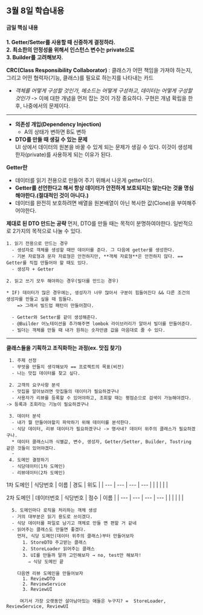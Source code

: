 ## 3월 8일 학습내용
#### 금일 핵심 내용  
**1. Getter/Setter를 사용할 때 신중하게 결정하라.**   
**2. 최소한의 안정성을 위해서 인스턴스 변수는 private으로**    
**3. Builder를 고려해보자.**    

**CRC(Class Responsibility Collaborator)** : 클래스가 어떤 책임을 가져야 하는지, 그리고 어떤 협력자(기능, 클래스)를 필요로 하는지를 나타내는 카드



+ _객체를 어떻게 구성할 것인가, 메소드는 어떻게 구성하고, 데이터는 어떻게 구성할 것인가_
-> 이에 대한 개념을 먼저 잡는 것이 가장 중요하다.
구현은 개념 확립을 한 후, 나중에서의 문제이다.
---
+ **의존성 개입(Dependency Injection)**
  + A의 상태가 변하면 B도 변하
+ **DTO를 만들 때 생길 수 있는 문제**    
UI 상에서 데이터의 원본을 바꿀 수 있게 되는 문제가 생길 수 있다. 
이것이 생성제한자(private)를 사용하게 되는 이유가 된다.  


**Getter란**  
  + 데이터를 읽기 전용으로 만들어 주기 위해서 나온게 getter이다.  
  + **Getter를 선언한다고 해서 항상 데이터가 안전하게 보호되지는 않는다는 것을 명심해야한다.(절대적인 것이 아니다.)**  
  + 데이터를 완전히 보호하려면 배열을 원본배열이 아닌 복사한 값(Clone)을 부여해주어야한다.    

**제대로 된 DTO 만드는 공략**
  먼저, DTO를 만들 때는 목적이 분명하여야한다. 일반적으로 2가지의 목적으로 나눌 수 있다.  
    
    1. 읽기 전용으로 만드는 경우  
      - 생성자로 객체를 생성할 때만 데이터를 준다. 그 다음에 getter를 생성한다.  
      - 기본 자료형과 문자 자료형은 안전하지만, **객체 자료형**은 안전하지 않다. == Getter를 직접 만들어야 할 때도 있다.  
      - 생성자 + Getter
      
    2. 읽고 쓰기 모두 해야하는 경우(빌더를 만드는 경우)
      
    * IF) 데이터가 많은 경우에는, 생성자가 너무 많아서 구분이 힘들어진다 && 다른 조건의 생성자를 만들고 싶을 때 힘들다.
        => 그래서 빌드업 패턴이 만들어졌다. 
      
      - Getter와 Setter를 같이 생성해준다. 
      - @Builder 어노테이션을 추가해주면 lombok 라이브러리가 알아서 빌더를 만들어준다.
      - 빌더는 객체를 만들 때 내가 원하는 숫자만큼 값을 마음대로 줄 수 있다.
  ---  
  
   **클래스들을 기획하고 조직화하는 과정(ex. 맛집 찾기)**

     1. 주제 선정  
      - 무엇을 만들지 생각해보자 == 프로젝트의 목표(비전)
      - 나는 맛집 데이터를 찾고 싶다.
  
     2. 고객의 요구사항 분석   
      - 맛집을 알아보려면 맛집들의 데이터가 필요하겠구나
      - 사용자가 리뷰를 등록할 수 있어야하고, 조회할 때는 평점순으로 검색이 가능해야겠다. -> 등록과 조회라는 기능이 필요하겠구나
  
     3. 데이터 분석  
      - 내가 뭘 만들어야할지 파악하기 위해 데이터를 분석한다.
      - 식당 데이터, 리뷰 데이터가 필요하겠구나 -> 명사네? 데이터 위주의 클래스가 필요하겠구나.
      * 데이터 클래스니까 식별값, 변수, 생성자, Getter/Setter, Builder, Tostring 같은 것들이 있어야겠다.
      - 
     4. 도메인 결정하기  
      - 식당데이터(1차 도메인)
      - 리뷰데이터(2차 도메인)
  1차 도메인
| 식당번호 | 이름 | 경도 | 위도 |
| --- | --- | --- | --- |
|     |     |     |     |

  2차 도메인
| 데이터번호 | 식당번호 | 점수 | 이름 |
| --- | --- | --- | --- |
|     |     |     |     |
 
      5. 도메인마다 로직을 처리하는 객체 생성
      - 거의 대부분은 읽기 용도로 쓰이겠다.
      - 식당 데이터를 파일로 남기고 객체로 만들 면 편할 거 같네
      - 읽어주는 클래스도 만들면 좋겠다. 
        먼저, 식당 도메인(데이터 위주의 클래스)부터 만들어보자
          1. StoreDTO 주고받는 클래스
          2. StoreLoader 읽어주는 클래스
          3. UI를 만들까 말까 고민해보자 → no, test만 해보자!
            ⇒ 식당 도메인 끝
            
        다음엔 리뷰 도메인을 만들어보자
          1. ReviewDTO
          2. ReviewService 
          3. ReviewUI
          
         여기서 가장 오랫동안 살아남아있는 애들은 누구지? =  StoreLoader, ReviewService, ReviewUI
         
         
 
